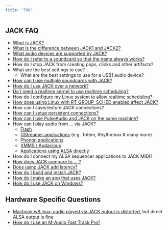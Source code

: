 ```yaml
---
title: "FAQ"
---
```


## JACK FAQ

* [What is JACK?]
* [What is the difference between JACK1 and JACK2?]
* [What audio devices are supported by JACK?]
* [How do I refer to a soundcard so that the name always works?]
* How do I stop JACK from creating pops, clicks and other artifacts?
* What are the best settings to use?
  * What are the best settings to use for a USB1 audio device?
* [How can I use multiple soundcards with JACK?]
* [How do I use JACK over a network?]
* [Do I need a realtime kernel to use realtime scheduling?]
* [How do I configure my Linux system to allow realtime scheduling?]
* [How does using Linux with RT_GROUP_SCHED enabled affect JACK?]
* How can I save/restore JACK connections?
* [How can I setup persistent connections?]
* [How can I use PulseAudio and JACK on the same machine?]
* How can I play audio from ... via JACK?
  * [Flash]
  * [GStreamer applications] (e.g. Totem, Rhythmbox & many more)
  * [Phonon applications]
  * [XMMS / Audacious]
  * [Applications using ALSA directly]
* How do I connect my ALSA sequencer applications to JACK MIDI?
* [How does JACK compare to ... ?]
* [Does using JACK add latency?]
* [How do I build and install JACK?]
* [How do I make an app that uses JACK?]
* [How do I use JACK on Windows?]

## Hardware Specific Questions

* [Macbook w/Linux: audio played via JACK output is distorted], but direct ALSA output is fine
* [How do I use an M-Audio Fast Track Pro?]


[What is JACK?]:                                                    about
[What is the difference between JACK1 and JACK2?]:                  https://github.com/jackaudio/jackaudio.github.com/wiki/Q_difference_jack1_jack2
[What audio devices are supported by JACK?]:                        device_support
[How do I refer to a soundcard so that the name always works?]:     device_naming
[How can I use multiple soundcards with JACK?]:                     multiple_devices
[How do I use JACK over a network?]:                                netjack
[Do I need a realtime kernel to use realtime scheduling?]:          realtime_vs_realtime_kernel
[How do I configure my Linux system to allow realtime scheduling?]: linux_rt_config
[How does using Linux with RT_GROUP_SCHED enabled affect JACK?]:    linux_group_sched
[How can I setup persistent connections?]:                          persistent_connections
[How can I use PulseAudio and JACK on the same machine?]:           pulseaudio_and_jack

[Flash]:                                                      routing_flash
[GStreamer applications]:                                     gstreamer_via_jack
[Phonon applications]:                                        routing_phonon
[XMMS / Audacious]:                                           routing_audacious
[Applications using ALSA directly]:                           routing_alsa
[How does JACK compare to ... ?]:                             comparing_jack
[Does using JACK add latency?]:                               no_extra_latency
[How do I build and install JACK?]:                           build_info
[How do I make an app that uses JACK?]:                       making_a_jack_app
[How do I use JACK on Windows?]:                              jack_on_windows
[Macbook w/Linux: audio played via JACK output is distorted]: macbook_distortion
[How do I use an M-Audio Fast Track Pro?]:                    http://joegiampaoli.blogspot.mx/2011/06/m-audio-fast-track-pro-for-debian-linux.html
